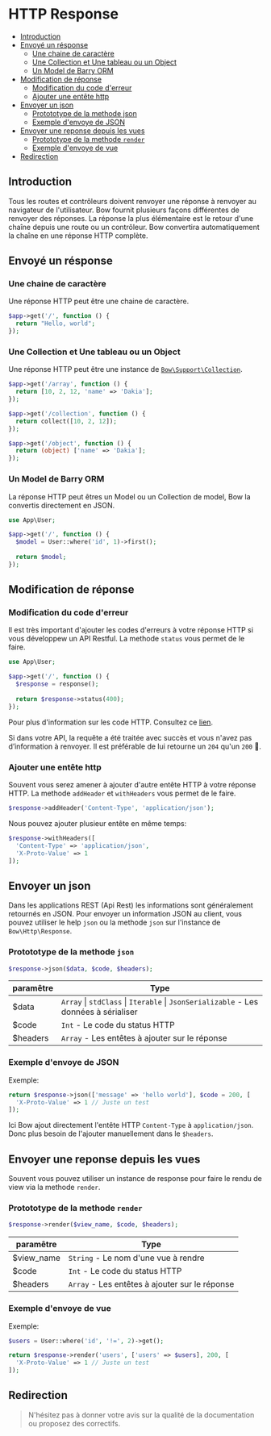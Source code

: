 # HTTP Response

- [Introduction](#introduction)
- [Envoyé un résponse](#envoyé-un-résponse)
  - [Une chaine de caractère](#une-chaine-de-caractère)
  - [Une Collection et Une tableau ou un Object](#une-collection-et-une-tableau-ou-un-object)
  - [Un Model de Barry ORM](un-model-de-barry-orm)
- [Modification de réponse](#modification-de-réponse)
  - [Modification du code d'erreur](#modification-du-code-d-erreur)
  - [Ajouter une entête http](#ajouter-une-entête-http)
- [Envoyer un json](#envoyer-un-json)
  - [Protototype de la methode json](#protototype-de-la-methode-json)
  - [Exemple d'envoye de JSON](#exemple-d-envoye-de-json)
- [Envoyer une reponse depuis les vues](#envoyer-une-reponse-depuis-les-vues)
  - [Protototype de la methode `render`](#protototype-de-la-methode-render)
  - [Exemple d'envoye de vue](#exemple-d-envoye-de-vue)
- [Redirection](#redirection)

## Introduction

Tous les routes et contrôleurs doivent renvoyer une réponse à renvoyer au navigateur de l'utilisateur. Bow fournit plusieurs façons différentes de renvoyer des réponses. La réponse la plus élémentaire est le retour d'une chaîne depuis une route ou un contrôleur. Bow convertira automatiquement la chaîne en une réponse HTTP complète.

## Envoyé un résponse

### Une chaine de caractère

Une réponse HTTP peut être une chaine de caractère.

```php
$app->get('/', function () {
  return "Hello, world";
});
```

### Une Collection et Une tableau ou un Object

Une réponse HTTP peut être une instance de [`Bow\Support\Collection`](https://bowphp.github.com/api/master/Bow/Support/Collection.html).

```php
$app->get('/array', function () {
  return [10, 2, 12, 'name' => 'Dakia'];
});

$app->get('/collection', function () {
  return collect([10, 2, 12]);
});

$app->get('/object', function () {
  return (object) ['name' => 'Dakia'];
});
```

### Un Model de Barry ORM

La réponse HTTP peut êtres un Model ou un Collection de model, Bow la convertis directement en JSON.

```php
use App\User;

$app->get('/', function () {
  $model = User::where('id', 1)->first();
  
  return $model;
});
```

## Modification de réponse

### Modification du code d'erreur

Il est très important d'ajouter les codes d'erreurs à votre réponse HTTP si vous développew un API Restful. La methode `status` vous permet de le faire.

```php
use App\User;

$app->get('/', function () {
  $response = response();
  
  return $response->status(400);
});
```

Pour plus d'information sur les code HTTP. Consultez ce [lien](https://fr.wikipedia.org/wiki/Liste_des_codes_HTTP).

Si dans votre API, la requête a été traitée avec succès et vous n'avez pas d’information à renvoyer. Il est préférable de lui retourne un `204` qu'un `200` :tada:.

### Ajouter une entête http

Souvent vous serez amener à ajouter d'autre entête HTTP à votre réponse HTTP. La methode `addHeader` et `withHeaders` vous permet de le faire.

```php
$response->addHeader('Content-Type', 'application/json');
```

Nous pouvez ajouter plusieur entête en même temps:

```php
$response->withHeaders([
  'Content-Type' => 'application/json',
  'X-Proto-Value' => 1
]);
```

## Envoyer un json

Dans les applications REST (Api Rest) les informations sont généralement retournés en JSON. Pour envoyer un information JSON au client, vous pouvez utiliser le help `json` ou la methode `json` sur l'instance de `Bow\Http\Response`.

### Protototype de la methode `json`

```php
$response->json($data, $code, $headers);
```

| paramêtre | Type |
|----------|------|
| $data  | `Array` \| `stdClass` \| `Iterable` \| `JsonSerializable` - Les données à sérialiser |
| $code  | `Int` - Le code du status HTTP |
| $headers  | `Array` - Les entêtes à ajouter sur le réponse |

### Exemple d'envoye de JSON

Exemple:

```php
return $response->json(['message' => 'hello world'], $code = 200, [
  'X-Proto-Value' => 1 // Juste un test
]);
```

Ici Bow ajout directement l'entête HTTP `Content-Type` à `application/json`. Donc plus besoin de l'ajouter manuellement dans le `$headers`.

## Envoyer une reponse depuis les vues

Souvent vous pouvez utiliser un instance de response pour faire le rendu de view via la methode `render`.

### Protototype de la methode `render`

```php
$response->render($view_name, $code, $headers);
```

| paramêtre | Type |
|----------|------|
| $view_name  | `String` - Le nom d'une vue à rendre |
| $code  | `Int` - Le code du status HTTP |
| $headers  | `Array` - Les entêtes à ajouter sur le réponse |

### Exemple d'envoye de vue

Exemple:

```php
$users = User::where('id', '!=', 2)->get();

return $response->render('users', ['users' => $users], 200, [
  'X-Proto-Value' => 1 // Juste un test
]);
```

## Redirection

> N'hésitez pas à donner votre avis sur la qualité de la documentation ou proposez des correctifs.